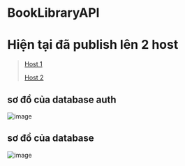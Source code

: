 # BookLibraryAPI

# Hiện tại đã publish lên 2 host
> [Host 1](https://sizl.ink/Hosting-Yersin-1)
> 
> [Host 2](https://sizl.ink/Hosting-Yersin-2)

## sơ đồ của database auth
![image](https://user-images.githubusercontent.com/54090585/231161708-caae4faf-17d3-4e3f-ad24-407453da5628.png)

## sơ đồ của database
![image](https://user-images.githubusercontent.com/54090585/233761137-01f2ae88-9fde-4969-979c-c077deeea62c.png)
